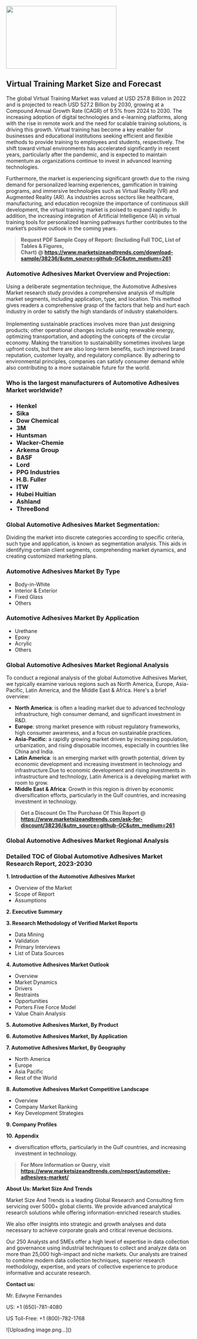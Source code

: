 <p><img class="alignnone size-medium wp-image-20088" src="https://ffe5etoiles.com/wp-content/uploads/2024/12/MST1-300x171.png" alt="" width="300" height="171" /></p><h2>Virtual Training Market Size and Forecast</h2><p>The global Virtual Training Market was valued at USD 257.8 Billion in 2022 and is projected to reach USD 527.2 Billion by 2030, growing at a Compound Annual Growth Rate (CAGR) of 9.5% from 2024 to 2030. The increasing adoption of digital technologies and e-learning platforms, along with the rise in remote work and the need for scalable training solutions, is driving this growth. Virtual training has become a key enabler for businesses and educational institutions seeking efficient and flexible methods to provide training to employees and students, respectively. The shift toward virtual environments has accelerated significantly in recent years, particularly after the pandemic, and is expected to maintain momentum as organizations continue to invest in advanced learning technologies.</p><p>Furthermore, the market is experiencing significant growth due to the rising demand for personalized learning experiences, gamification in training programs, and immersive technologies such as Virtual Reality (VR) and Augmented Reality (AR). As industries across sectors like healthcare, manufacturing, and education recognize the importance of continuous skill development, the virtual training market is poised to expand rapidly. In addition, the increasing integration of Artificial Intelligence (AI) in virtual training tools for personalized learning pathways further contributes to the market’s positive outlook in the coming years.</p></p><blockquote id="" class=""><strong>Request PDF Sample Copy of Report: (Including Full TOC, List of Tables &amp; Figures, Chart)&nbsp;@&nbsp;<strong><a href="https://www.marketsizeandtrends.com/download-sample/38236/&utm_source=github-GC&utm_medium=261" target="_blank">https://www.marketsizeandtrends.com/download-sample/38236/&utm_source=github-GC&utm_medium=261</a></strong></strong></blockquote><h3 id="" class="">Automotive Adhesives Market&nbsp;Overview and Projection:</h3><p id="" class="">Using a deliberate segmentation technique, the Automotive Adhesives Market research study provides a comprehensive analysis of multiple market segments, including application, type, and location. This method gives readers a comprehensive grasp of the factors that help and hurt each industry in order to satisfy the high standards of industry stakeholders. <br /> <br />Implementing sustainable practices involves more than just designing products; other operational changes include using renewable energy, optimizing transportation, and adopting the concepts of the circular economy. Making the transition to sustainability sometimes involves large upfront costs, but there are also long-term benefits, such improved brand reputation, customer loyalty, and regulatory compliance. By adhering to environmental principles, companies can satisfy consumer demand while also contributing to a more sustainable future for the world.</p><h3 id="" class="">Who is the largest manufacturers of&nbsp;Automotive Adhesives Market worldwide?</h3><h3 class=""><p><ul><li>Henkel </li><li> Sika </li><li> Dow Chemical </li><li> 3M </li><li> Huntsman </li><li> Wacker-Chemie </li><li> Arkema Group </li><li> BASF </li><li> Lord </li><li> PPG Industries </li><li> H.B. Fuller </li><li> ITW </li><li> Hubei Huitian </li><li> Ashland </li><li> ThreeBond</li></ul></p></h3><h3 id="" class="">Global&nbsp;Automotive Adhesives Market Segmentation:</h3><p id="" class="">Dividing the market into discrete categories according to specific criteria, such type and application, is known as segmentation analysis. This aids in identifying certain client segments, comprehending market dynamics, and creating customized marketing plans.</p><h3 id="" class="">Automotive Adhesives Market&nbsp;By Type</h3><p><p><ul><li>Body-in-White </li><li> Interior & Exterior </li><li> Fixed Glass </li><li> Others</p></li></ul></p></p><h3 id="" class="">Automotive Adhesives Market&nbsp;By Application</h3><p class=""><p><ul><li>Urethane </li><li> Epoxy </li><li> Acrylic </li><li> Others</li></ul></p></p><h3 id="" class="">Global Automotive Adhesives Market Regional Analysis</h3><p id="" class="">To conduct a regional analysis of the global Automotive Adhesives Market, we typically examine various regions such as North America, Europe, Asia-Pacific, Latin America, and the Middle East &amp; Africa. Here's a brief overview:</p><ul><li><strong>North America</strong>: is often a leading market due to advanced technology infrastructure, high consumer demand, and significant investment in R&amp;D.</li><li><strong>Europe</strong>: strong market presence with robust regulatory frameworks, high consumer awareness, and a focus on sustainable practices.</li><li><strong>Asia-Pacific</strong>: a rapidly growing market driven by increasing population, urbanization, and rising disposable incomes, especially in countries like China and India.</li><li><strong>Latin America</strong>: is an emerging market with growth potential, driven by economic development and increasing investment in technology and infrastructure.Due to economic development and rising investments in infrastructure and technology, Latin America is a developing market with room to grow.</li><li><strong>Middle East &amp; Africa</strong>: Growth in this region is driven by economic diversification efforts, particularly in the Gulf countries, and increasing investment in technology.</li></ul><blockquote id="" class=""><strong>Get a Discount On The Purchase Of This Report @ <strong><a href="https://www.marketsizeandtrends.com/ask-for-discount/38236/&utm_source=github-GC&utm_medium=261" target="_blank">https://www.marketsizeandtrends.com/ask-for-discount/38236/&utm_source=github-GC&utm_medium=261</a></strong></strong></blockquote><h3 id="" class="">Global Automotive Adhesives Market Regional Analysis</h3><h3 id="" class="">Detailed TOC of Global Automotive Adhesives Market Research Report, 2023-2030</h3><p id="" class=""><strong>1. Introduction of the Automotive Adhesives Market</strong></p><ul><li>Overview of the Market</li><li>Scope of Report</li><li>Assumptions</li></ul><p id="" class=""><strong>2. Executive Summary</strong></p><p id="" class=""><strong>3. Research Methodology of Verified Market Reports</strong></p><ul><li>Data Mining</li><li>Validation</li><li>Primary Interviews</li><li>List of Data Sources</li></ul><p id="" class=""><strong>4. Automotive Adhesives Market Outlook</strong></p><ul><li>Overview</li><li>Market Dynamics</li><li>Drivers</li><li>Restraints</li><li>Opportunities</li><li>Porters Five Force Model</li><li>Value Chain Analysis</li></ul><p id="" class=""><strong>5. Automotive Adhesives Market, By Product</strong></p><p id="" class=""><strong>6. Automotive Adhesives Market, By Application</strong></p><p id="" class=""><strong>7. Automotive Adhesives Market, By Geography</strong></p><ul><li>North America</li><li>Europe</li><li>Asia Pacific</li><li>Rest of the World</li></ul><p id="" class=""><strong>8. Automotive Adhesives Market Competitive Landscape</strong></p><ul><li>Overview</li><li>Company Market Ranking</li><li>Key Development Strategies</li></ul><p id="" class=""><strong>9. Company Profiles</strong></p><p id="" class=""><strong>10. Appendix</strong></p><ul><li>diversification efforts, particularly in the Gulf countries, and increasing investment in technology.</li></ul><blockquote id="" class=""><strong>For More Information or Query, visit <strong><strong><a href="https://www.marketsizeandtrends.com/report/automotive-adhesives-market/" target="_blank">https://www.marketsizeandtrends.com/report/automotive-adhesives-market/</a></strong></strong></strong></blockquote><p id="" class=""><strong>About Us: Market Size And Trends</strong></p><p id="" class="">Market Size And Trends is a leading Global Research and Consulting firm servicing over 5000+ global clients. We provide advanced analytical research solutions while offering information-enriched research studies.</p><p id="" class="">We also offer insights into strategic and growth analyses and data necessary to achieve corporate goals and critical revenue decisions.</p><p id="" class="">Our 250 Analysts and SMEs offer a high level of expertise in data collection and governance using industrial techniques to collect and analyze data on more than 25,000 high-impact and niche markets. Our analysts are trained to combine modern data collection techniques, superior research methodology, expertise, and years of collective experience to produce informative and accurate research.</p><p id="" class=""><strong>Contact us:</strong></p><p id="" class="">Mr. Edwyne Fernandes</p><p id="" class="">US: +1 (650)-781-4080</p><p id="" class="">US Toll-Free: +1 (800)-782-1768</p>
![Uploading image.png…]()

